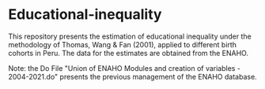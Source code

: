 # Educational-inequality
This repository presents the estimation of educational inequality under the methodology of Thomas, Wang & Fan (2001), applied to different birth cohorts in Peru. The data for the estimates are obtained from the ENAHO.  

Note: the Do File "Union of ENAHO Modules and creation of variables - 2004-2021.do" presents the previous management of the ENAHO database.
